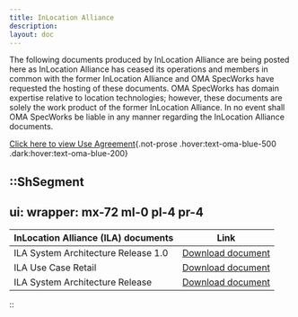 ```yaml
---
title: InLocation Alliance
description:
layout: doc
---
```


The following documents produced by InLocation Alliance are being posted here as InLocation Alliance has ceased its operations and members in common with the former InLocation Alliance and OMA SpecWorks have requested the hosting of these documents. OMA SpecWorks has domain expertise relative to location technologies; however, these documents are solely the work product of the former InLocation Alliance. In no event shall OMA SpecWorks be liable in any manner regarding the InLocation Alliance documents.


[Click here to view Use Agreement](/omaspecworks/about/policies-terms){.not-prose .hover:text-oma-blue-500 .dark:hover:text-oma-blue-200}

::ShSegment
---
ui:
    wrapper: mx-72 ml-0 pl-4 pr-4
---
<table>
    <thead class="bg-[#00B7C1]">
        <tr>
            <th class="text-left pl-2 pt-2 text-white dark:text-black">InLocation Alliance (ILA) documents</th>
            <th class="text-left text-white dark:text-black">Link</th>
        </tr>
    </thead>
    <tbody class="bg-[#F5F2ED]">
        <tr class="border-dashed border-black">
            <td class="pl-2 pt-2 dark:text-black">ILA System Architecture Release 1.0</td>
            <td><a href="http://www.openmobilealliance.org/tech/affiliates/ila/ILA_System_Architecture_Release%201.0.pdf" target="_blank" class="not-prose hover:text-oma-blue-500 dark:hover:text-oma-blue-200 dark:text-black">Download document</a></td>
        </tr>
        <tr class="border-dashed border-black">
            <td class="pl-2 pt-2 dark:text-black">ILA Use Case Retail</td>
            <td><a href="http://www.openmobilealliance.org/tech/affiliates/ila/ILA_Use_Case_Retail.pdf" target="_blank" class="not-prose hover:text-oma-blue-500 dark:hover:text-oma-blue-200 dark:text-black">Download document</a></td>
        </tr>
        <tr>
            <td class="pl-2 pt-2 dark:text-black border-b border-dashed border-black">ILA System Architecture Release</td>
            <td class="border-b border-dashed border-black"><a href="http://www.openmobilealliance.org/tech/affiliates/ila/ILA_System_Architecture_Release%201.0.pdf" target="_blank" class="not-prose hover:text-oma-blue-500 dark:hover:text-oma-blue-200 dark:text-black">Download document</a></td><!--last row-->
        </tr>
    </tbody>
</table>
::